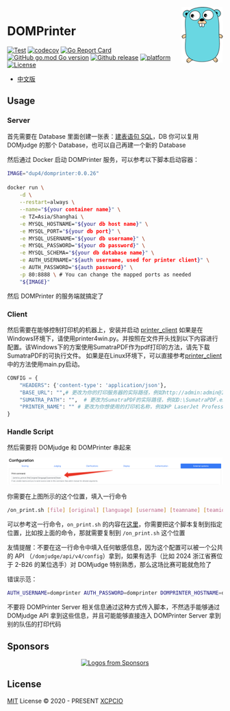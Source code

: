 <img align="right" width="96" src="./assets/go_logo.png">

# DOMPrinter

[![Test](https://github.com/xcpcio/domprinter/actions/workflows/test.yml/badge.svg)](https://github.com/xcpcio/domprinter/actions/workflows/test.yml)
[![codecov](https://codecov.io/gh/xcpcio/domprinter/branch/main/graph/badge.svg?token=5Q80B98LPI)](https://codecov.io/gh/xcpcio/domprinter)
[![Go Report Card](https://goreportcard.com/badge/github.com/xcpcio/domprinter)](https://goreportcard.com/report/github.com/xcpcio/domprinter)
[![GitHub go.mod Go version](https://img.shields.io/github/go-mod/go-version/xcpcio/domprinter)](https://github.com/xcpcio/domprinter/blob/main/go.mod)
[![Github release](https://img.shields.io/github/release/xcpcio/domprinter.svg)](https://github.com/xcpcio/domprinter/releases)
[![platform](https://img.shields.io/badge/platform-Windows%20%7C%20macOS%20%7C%20Linux-blue.svg)](https://github.com/xcpcio/domprinter/releases)
[![License][license-image-mit]][license-link-mit]

* [中文版](./README.cn.md)

## Usage

### Server

首先需要在 Database 里面创建一张表：[建表语句 SQL](./biz/model/sql/print_task.sql)，DB 你可以复用 DOMjudge 的那个 Database，也可以自己再建一个新的 Database

然后通过 Docker 启动 DOMPrinter 服务，可以参考以下脚本启动容器：

```bash
IMAGE="dup4/domprinter:0.0.26"

docker run \
    -d \
    --restart=always \
    --name="${your container name}" \
    -e TZ=Asia/Shanghai \
    -e MYSQL_HOSTNAME="${your db host name}" \
    -e MYSQL_PORT="${your db port}" \
    -e MYSQL_USERNAME="${your db username}" \
    -e MYSQL_PASSWORD="${your db password}" \
    -e MYSQL_SCHEMA="${your db database name}" \
    -e AUTH_USERNAME="${auth username, used for printer client}" \
    -e AUTH_PASSWORD="${auth password}" \
    -p 80:8888 \ # You can change the mapped ports as needed
    "${IMAGE}"
```

然后 DOMPrinter 的服务端就搞定了

### Client

然后需要在能够控制打印机的机器上，安装并启动 [printer_client](./printer_client/README.md)
如果是在Windows环境下，请使用printer4win.py。并按照在文件开头找到以下内容进行配置。该Windows下的方案使用SumatraPDF作为pdf打印的方法，请先下载SumatraPDF的可执行文件。
如果是在Linux环境下，可以直接参考[printer_client](./printer_client/README.md)中的方法使用main.py启动。
```python
CONFIG = {
    "HEADERS": {'content-type': 'application/json'},
    "BASE_URL": "",# 更改为你的打印服务器的实际路径，例如http://admin:admin@127.0.0.1:8080/print-task
    "SUMATRA_PATH": "",  # 更改为SumatraPDF的实际路径，例如D:\SumatraPDF.exe
    "PRINTER_NAME": "" # 更改为你想使用的打印机名称，例如HP LaserJet Professional
}
```

### Handle Script

然后需要将 DOMjudge 和 DOMPrinter 串起来

![alt text](./assets/tutorial_image.png)

你需要在上图所示的这个位置，填入一行命令

```bash
/on_print.sh [file] [original] [language] [username] [teamname] [teamid] [location] 2>&1
```

可以参考这一行命令，`on_print.sh` 的内容在[这里](./cmd/handle_print_cmd/exec.sh)，你需要把这个脚本复制到指定位置，比如按上面的命令，那就需要复制到 `/on_print.sh` 这个位置

友情提醒：不要在这一行命令中填入任何敏感信息，因为这个配置可以被一个公共的 API （`/domjudge/api/v4/config`）拿到，如果有选手（比如 2024 浙江省赛位于 2-B26 的某位选手）对 DOMjudge 特别熟悉，那么这场比赛可能就危险了

错误示范：

```bash
AUTH_USERNAME=domprinter AUTH_PASSWORD=domprinter DOMPRINTER_HOSTNAME=domprinter /on_print.sh [file] [original] [language] [username] [teamname] [teamid] [location] 2>&1
```

不要将 DOMPrinter Server 相关信息通过这种方式传入脚本，不然选手能够通过 DOMjudge API 拿到这些信息，并且可能能够直接连入 DOMPrinter Server 拿到别的队伍的打印代码

## Sponsors

<p align="center">
  <a href="https://github.com/sponsors/Dup4">
    <img src='https://sponsor.dup4.com' alt="Logos from Sponsors" />
  </a>
</p>

## License

[MIT](./LICENSE) License © 2020 - PRESENT [XCPCIO][xcpcio]

[xcpcio]: https://github.com/xcpcio
[license-image-mit]: https://img.shields.io/badge/license-MIT-blue.svg?labelColor=333333
[license-link-mit]: https://mit-license.org/
